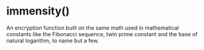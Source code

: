 # immensity()
An encryption function built on the same math used in mathematical constants like the Fibonacci sequence, twin prime constant and the base of natural logarithm, to name but a few.
